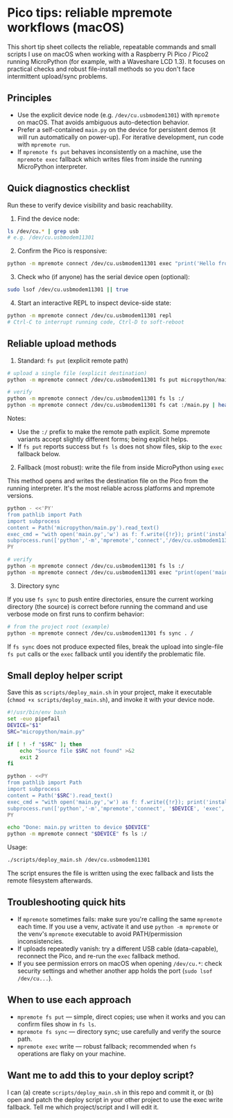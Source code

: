 
# Pico tips: reliable mpremote workflows (macOS)

This short tip sheet collects the reliable, repeatable commands and small scripts I use on macOS when working with a Raspberry Pi Pico / Pico2 running MicroPython (for example, with a Waveshare LCD 1.3). It focuses on practical checks and robust file-install methods so you don't face intermittent upload/sync problems.

## Principles
- Use the explicit device node (e.g. `/dev/cu.usbmodem1301`) with `mpremote` on macOS. That avoids ambiguous auto-detection behavior.
- Prefer a self-contained `main.py` on the device for persistent demos (it will run automatically on power-up). For iterative development, run code with `mpremote run`.
- If `mpremote fs put` behaves inconsistently on a machine, use the `mpremote exec` fallback which writes files from inside the running MicroPython interpreter.

## Quick diagnostics checklist
Run these to verify device visibility and basic reachability.

1) Find the device node:

```bash
ls /dev/cu.* | grep usb
# e.g. /dev/cu.usbmodem11301
```

2) Confirm the Pico is responsive:

```bash
python -m mpremote connect /dev/cu.usbmodem11301 exec "print('Hello from Pico')"
```

3) Check who (if anyone) has the serial device open (optional):

```bash
sudo lsof /dev/cu.usbmodem11301 || true
```

4) Start an interactive REPL to inspect device-side state:

```bash
python -m mpremote connect /dev/cu.usbmodem11301 repl
# Ctrl-C to interrupt running code, Ctrl-D to soft-reboot
```

## Reliable upload methods

1) Standard: `fs put` (explicit remote path)

```bash
# upload a single file (explicit destination)
python -m mpremote connect /dev/cu.usbmodem11301 fs put micropython/main.py :/main.py

# verify
python -m mpremote connect /dev/cu.usbmodem11301 fs ls :/
python -m mpremote connect /dev/cu.usbmodem11301 fs cat :/main.py | head -n 20
```

Notes:
- Use the `:/` prefix to make the remote path explicit. Some mpremote variants accept slightly different forms; being explicit helps.
- If `fs put` reports success but `fs ls` does not show files, skip to the `exec` fallback below.

2) Fallback (most robust): write the file from inside MicroPython using `exec`

This method opens and writes the destination file on the Pico from the running interpreter. It's the most reliable across platforms and mpremote versions.

```bash
python - <<'PY'
from pathlib import Path
import subprocess
content = Path('micropython/main.py').read_text()
exec_cmd = "with open('main.py','w') as f: f.write({!r}); print('installed main.py')".format(content)
subprocess.run(['python','-m','mpremote','connect','/dev/cu.usbmodem11301','exec', exec_cmd], check=True)
PY

# verify
python -m mpremote connect /dev/cu.usbmodem11301 fs ls :/
python -m mpremote connect /dev/cu.usbmodem11301 exec "print(open('main.py').read()[:200])"
```

3) Directory sync

If you use `fs sync` to push entire directories, ensure the current working directory (the source) is correct before running the command and use verbose mode on first runs to confirm behavior:

```bash
# from the project root (example)
python -m mpremote connect /dev/cu.usbmodem11301 fs sync . /
```

If `fs sync` does not produce expected files, break the upload into single-file `fs put` calls or the `exec` fallback until you identify the problematic file.

## Small deploy helper script

Save this as `scripts/deploy_main.sh` in your project, make it executable (`chmod +x scripts/deploy_main.sh`), and invoke it with your device node.

```bash
#!/usr/bin/env bash
set -euo pipefail
DEVICE="$1"
SRC="micropython/main.py"

if [ ! -f "$SRC" ]; then
	echo "Source file $SRC not found" >&2
	exit 2
fi

python - <<PY
from pathlib import Path
import subprocess
content = Path('$SRC').read_text()
exec_cmd = "with open('main.py','w') as f: f.write({!r}); print('installed main.py')".format(content)
subprocess.run(['python','-m','mpremote','connect', '$DEVICE', 'exec', exec_cmd], check=True)
PY

echo "Done: main.py written to device $DEVICE"
python -m mpremote connect "$DEVICE" fs ls :/
```

Usage:

```bash
./scripts/deploy_main.sh /dev/cu.usbmodem11301
```

The script ensures the file is written using the exec fallback and lists the remote filesystem afterwards.

## Troubleshooting quick hits
- If `mpremote` sometimes fails: make sure you're calling the same `mpremote` each time. If you use a venv, activate it and use `python -m mpremote` or the venv's `mpremote` executable to avoid PATH/permission inconsistencies.
- If uploads repeatedly vanish: try a different USB cable (data-capable), reconnect the Pico, and re-run the `exec` fallback method.
- If you see permission errors on macOS when opening `/dev/cu.*`: check security settings and whether another app holds the port (`sudo lsof /dev/cu...`).

## When to use each approach
- `mpremote fs put` — simple, direct copies; use when it works and you can confirm files show in `fs ls`.
- `mpremote fs sync` — directory sync; use carefully and verify the source path.
- `mpremote exec` write — robust fallback; recommended when `fs` operations are flaky on your machine.

## Want me to add this to your deploy script?
I can (a) create `scripts/deploy_main.sh` in this repo and commit it, or (b) open and patch the deploy script in your other project to use the exec write fallback. Tell me which project/script and I will edit it.

